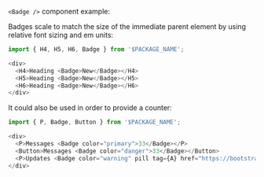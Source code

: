 `<Badge />` component example:

Badges scale to match the size of the immediate parent element by using relative font sizing and em units:

```js
import { H4, H5, H6, Badge } from '$PACKAGE_NAME';

<div>
  <H4>Heading <Badge>New</Badge></H4>
  <H5>Heading <Badge>New</Badge></H5>
  <H6>Heading <Badge>New</Badge></H6>
</div>
```

It could also be used in order to provide a counter:

```js
import { P, Badge, Button } from '$PACKAGE_NAME';

<div>
  <P>Messages <Badge color="primary">33</Badge></P>
  <Button>Messages <Badge color="danger">33</Badge></Button>
  <P>Updates <Badge color="warning" pill tag={A} href="https://bootstrap-styled.yeutech.com" target="_blank">1</Badge></P>
</div>

```

